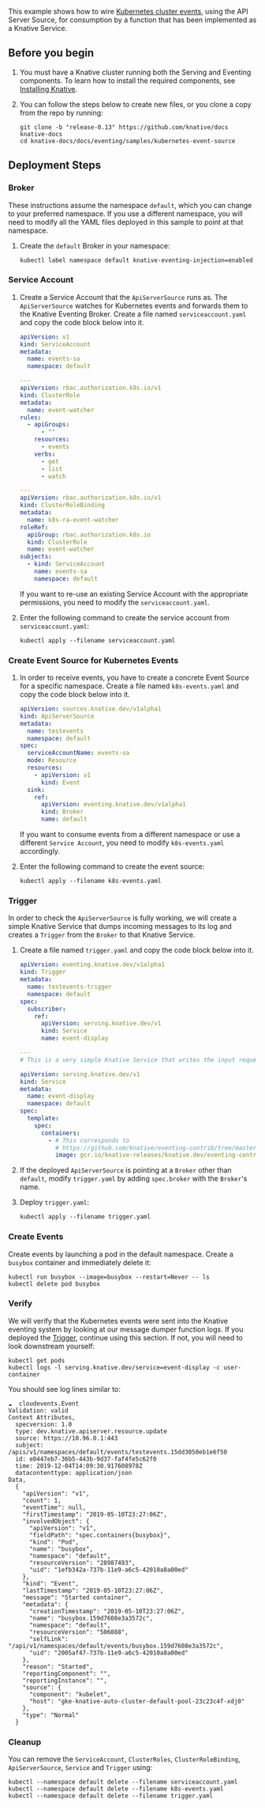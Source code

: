 This example shows how to wire [Kubernetes cluster events](https://kubernetes.io/docs/reference/generated/kubernetes-api/v1.17/#event-v1-core),
using the API Server Source, for consumption by a function that has been implemented as a Knative Service.

## Before you begin

1. You must have a Knative cluster running both the Serving and Eventing components.
   To learn how to install the required components, see [Installing Knative](../../../install).
1. You can follow the steps below to create new files, or you clone a copy from
   the repo by running:

   ```shell
   git clone -b "release-0.13" https://github.com/knative/docs knative-docs
   cd knative-docs/docs/eventing/samples/kubernetes-event-source
   ```

## Deployment Steps

### Broker

These instructions assume the namespace `default`, which you can change to your
preferred namespace. If you use a different namespace, you will need to modify
all the YAML files deployed in this sample to point at that namespace.

1. Create the `default` Broker in your namespace:

   ```shell
   kubectl label namespace default knative-eventing-injection=enabled
   ```

### Service Account

1. Create a Service Account that the `ApiServerSource` runs as. The
   `ApiServerSource` watches for Kubernetes events and forwards them to the
   Knative Eventing Broker. Create a file named `serviceaccount.yaml` and copy
   the code block below into it.

   ```yaml
   apiVersion: v1
   kind: ServiceAccount
   metadata:
     name: events-sa
     namespace: default
   
   ---
   apiVersion: rbac.authorization.k8s.io/v1
   kind: ClusterRole
   metadata:
     name: event-watcher
   rules:
     - apiGroups:
         - ""
       resources:
         - events
       verbs:
         - get
         - list
         - watch
   
   ---
   apiVersion: rbac.authorization.k8s.io/v1
   kind: ClusterRoleBinding
   metadata:
     name: k8s-ra-event-watcher
   roleRef:
     apiGroup: rbac.authorization.k8s.io
     kind: ClusterRole
     name: event-watcher
   subjects:
     - kind: ServiceAccount
       name: events-sa
       namespace: default
   ```

   If you want to re-use an existing Service Account with the appropriate permissions,
   you need to modify the `serviceaccount.yaml`.

2. Enter the following command to create the service account from `serviceaccount.yaml`:

   ```shell
   kubectl apply --filename serviceaccount.yaml
   ```

### Create Event Source for Kubernetes Events

1. In order to receive events, you have to create a concrete Event Source for a
   specific namespace. Create a file named `k8s-events.yaml` and copy the code
   block below into it.

   ```yaml
   apiVersion: sources.knative.dev/v1alpha1
   kind: ApiServerSource
   metadata:
     name: testevents
     namespace: default
   spec:
     serviceAccountName: events-sa
     mode: Resource
     resources:
       - apiVersion: v1
         kind: Event
     sink:
       ref:
         apiVersion: eventing.knative.dev/v1alpha1
         kind: Broker
         name: default
   ```

   If you want to consume events from a different namespace or use a
   different `Service Account`, you need to modify `k8s-events.yaml` accordingly.

2. Enter the following command to create the event source:

   ```shell
   kubectl apply --filename k8s-events.yaml
   ```

### Trigger

In order to check the `ApiServerSource` is fully working, we will create a
simple Knative Service that dumps incoming messages to its log and creates a
`Trigger` from the `Broker` to that Knative Service.

1. Create a file named `trigger.yaml` and copy the code block below into it.

   ```yaml
   apiVersion: eventing.knative.dev/v1alpha1
   kind: Trigger
   metadata:
     name: testevents-trigger
     namespace: default
   spec:
     subscriber:
       ref:
         apiVersion: serving.knative.dev/v1
         kind: Service
         name: event-display

   ---
   # This is a very simple Knative Service that writes the input request to its log.
   
   apiVersion: serving.knative.dev/v1
   kind: Service
   metadata:
     name: event-display
     namespace: default
   spec:
     template:
       spec:
         containers:
           - # This corresponds to
             # https://github.com/knative/eventing-contrib/tree/master/cmd/event_display/main.go
             image: gcr.io/knative-releases/knative.dev/eventing-contrib/cmd/event_display
   ```

1. If the deployed `ApiServerSource` is pointing at a `Broker` other than
   `default`, modify `trigger.yaml` by adding `spec.broker` with the `Broker`'s
   name.

1. Deploy `trigger.yaml`:

   ```shell
   kubectl apply --filename trigger.yaml
   ```

### Create Events

Create events by launching a pod in the default namespace. Create a `busybox`
container and immediately delete it:

```shell
kubectl run busybox --image=busybox --restart=Never -- ls
kubectl delete pod busybox
```

### Verify

We will verify that the Kubernetes events were sent into the Knative eventing
system by looking at our message dumper function logs. If you deployed the
[Trigger](#trigger), continue using this section. If not, you will
need to look downstream yourself:

```shell
kubectl get pods
kubectl logs -l serving.knative.dev/service=event-display -c user-container
```

You should see log lines similar to:

```
☁️  cloudevents.Event
Validation: valid
Context Attributes,
  specversion: 1.0
  type: dev.knative.apiserver.resource.update
  source: https://10.96.0.1:443
  subject: /apis/v1/namespaces/default/events/testevents.15dd3050eb1e6f50
  id: e0447eb7-36b5-443b-9d37-faf4fe5c62f0
  time: 2019-12-04T14:09:30.917608978Z
  datacontenttype: application/json
Data,
  {
    "apiVersion": "v1",
    "count": 1,
    "eventTime": null,
    "firstTimestamp": "2019-05-10T23:27:06Z",
    "involvedObject": {
      "apiVersion": "v1",
      "fieldPath": "spec.containers{busybox}",
      "kind": "Pod",
      "name": "busybox",
      "namespace": "default",
      "resourceVersion": "28987493",
      "uid": "1efb342a-737b-11e9-a6c5-42010a8a00ed"
    },
    "kind": "Event",
    "lastTimestamp": "2019-05-10T23:27:06Z",
    "message": "Started container",
    "metadata": {
      "creationTimestamp": "2019-05-10T23:27:06Z",
      "name": "busybox.159d7608e3a3572c",
      "namespace": "default",
      "resourceVersion": "506088",
      "selfLink": "/api/v1/namespaces/default/events/busybox.159d7608e3a3572c",
      "uid": "2005af47-737b-11e9-a6c5-42010a8a00ed"
    },
    "reason": "Started",
    "reportingComponent": "",
    "reportingInstance": "",
    "source": {
      "component": "kubelet",
      "host": "gke-knative-auto-cluster-default-pool-23c23c4f-xdj0"
    },
    "type": "Normal"
  }
```

### Cleanup

You can remove the `ServiceAccount`, `ClusterRoles`, `ClusterRoleBinding`,
`ApiServerSource`, `Service` and `Trigger` using:

```shell
kubectl --namespace default delete --filename serviceaccount.yaml
kubectl --namespace default delete --filename k8s-events.yaml
kubectl --namespace default delete --filename trigger.yaml

```

